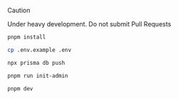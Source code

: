 > [!CAUTION]
> Under heavy development. Do not submit Pull Requests

```bash
pnpm install
```

```bash
cp .env.example .env
```

```bash
npx prisma db push
```

```bash
pnpm run init-admin
```

```bash
pnpm dev
```
